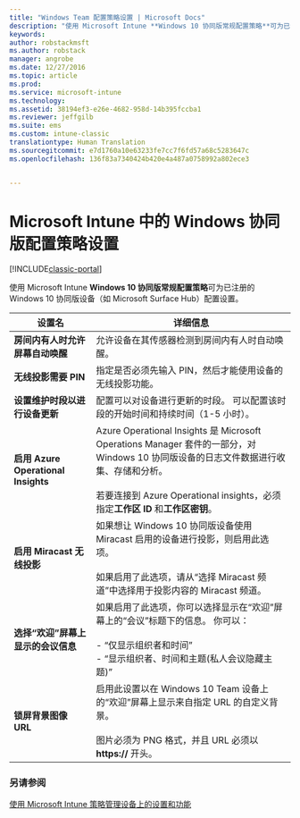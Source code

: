 ```yaml
---
title: "Windows Team 配置策略设置 | Microsoft Docs"
description: "使用 Microsoft Intune **Windows 10 协同版常规配置策略**可为已注册的 Windows 10 协同版设备（如 Microsoft Surface Hub）配置设置。"
keywords: 
author: robstackmsft
ms.author: robstack
manager: angrobe
ms.date: 12/27/2016
ms.topic: article
ms.prod: 
ms.service: microsoft-intune
ms.technology: 
ms.assetid: 38194ef3-e26e-4682-958d-14b395fccba1
ms.reviewer: jeffgilb
ms.suite: ems
ms.custom: intune-classic
translationtype: Human Translation
ms.sourcegitcommit: e7d1760a10e63233fe7cc7f6fd57a68c5283647c
ms.openlocfilehash: 136f83a7340424b420e4a487a0758992a802ece3


---
```


# <a name="windows-team-configuration-policy-settings-in-microsoft-intune"></a>Microsoft Intune 中的 Windows 协同版配置策略设置

[!INCLUDE[classic-portal](../includes/classic-portal.md)]

使用 Microsoft Intune **Windows 10 协同版常规配置策略**可为已注册的 Windows 10 协同版设备（如 Microsoft Surface Hub）配置设置。

|设置名|详细信息|
|----------------|-----------|
|**房间内有人时允许屏幕自动唤醒**|允许设备在其传感器检测到房间内有人时自动唤醒。|
|**无线投影需要 PIN**|指定是否必须先输入 PIN，然后才能使用设备的无线投影功能。|
|**设置维护时段以进行设备更新**|配置可以对设备进行更新的时段。 可以配置该时段的开始时间和持续时间（1-5 小时）。|
|**启用 Azure Operational Insights**|Azure Operational Insights 是 Microsoft Operations Manager 套件的一部分，对 Windows 10 协同版设备的日志文件数据进行收集、存储和分析。<br /><br />若要连接到 Azure Operational insights，必须指定**工作区 ID** 和**工作区密钥**。|
|**启用 Miracast 无线投影**|如果想让 Windows 10 协同版设备使用 Miracast 启用的设备进行投影，则启用此选项。<br /><br />如果启用了此选项，请从“选择 Miracast 频道”中选择用于投影内容的 Miracast 频道。|
|**选择“欢迎”屏幕上显示的会议信息**|如果启用了此选项，你可以选择显示在“欢迎”屏幕上的“会议”标题下的信息。 你可以：<br /><br />-   “仅显示组织者和时间”<br />-   “显示组织者、时间和主题(私人会议隐藏主题)”|
|**锁屏背景图像 URL**|启用此设置以在 Windows 10 Team 设备上的“欢迎”屏幕上显示来自指定 URL 的自定义背景。<br /><br />图片必须为 PNG 格式，并且 URL 必须以 **https://** 开头。|


### <a name="see-also"></a>另请参阅
[使用 Microsoft Intune 策略管理设备上的设置和功能](manage-settings-and-features-on-your-devices-with-microsoft-intune-policies.md)




<!--HONumber=Dec16_HO5-->


